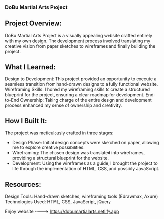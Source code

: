 ### DoBu Martial Arts Project

## Project Overview:
DoBu Martial Arts Project is a visually appealing website crafted entirely with my own design. The development process involved translating my creative vision from paper sketches to wireframes and finally building the project.

## What I Learned:
Design to Development: This project provided an opportunity to execute a seamless transition from hand-drawn designs to a fully functional website.
Wireframing Skills: I honed my wireframing skills to create a structured blueprint for the project, ensuring a clear roadmap for development.
End-to-End Ownership: Taking charge of the entire design and development process enhanced my sense of ownership and creativity.

## How I Built It:
The project was meticulously crafted in three stages:
- Design Phase: Initial design concepts were sketched on paper, allowing me to explore creative possibilities.
- Wireframing: The chosen design was translated into wireframes, providing a structural blueprint for the website.
- Development: Using the wireframes as a guide, I brought the project to life through the implementation of HTML, CSS, and possibly JavaScript.

## Resources:
Design Tools: Hand-drawn sketches, wireframing tools (Edrawmax, Axure)
Technologies Used: HTML, CSS, JavaScript, jQuery

Enjoy website ----> https://dobumartialarts.netlify.app

